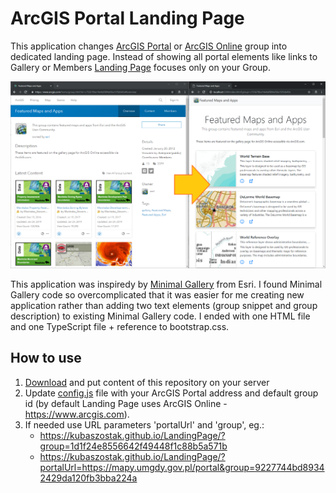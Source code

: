 # ArcGIS Portal Landing Page

This application changes [ArcGIS Portal](https://enterprise.arcgis.com/en/portal/latest/use/get-started-with-groups.htm)
or [ArcGIS Online](https://doc.arcgis.com/en/arcgis-online/get-started/get-started-with-groups.htm)
group into dedicated landing page. Instead of showing all portal elements like links to Gallery
or Members [Landing Page](https://github.com/KubaSzostak/LandingPage) focuses only on your Group.

![alt text](img/landing-page.png "Screenshot")

This application was inspiredy by [Minimal Gallery](https://github.com/Esri/minimal-gallery) from Esri.
I found Minimal Gallery code so overcomplicated that it was easier for me creating new application
rather than adding two text elements (group snippet and group description) to existing
Minimal Gallery code. I ended with one HTML file and one TypeScript file + reference to bootstrap.css.

## How to use

1. [Download](https://github.com/KubaSzostak/LandingPage/archive/master.zip) and put content 
   of this repository on your server
2. Update [config.js](https://github.com/KubaSzostak/LandingPage/blob/master/config.js) 
   file with your ArcGIS Portal address and default group id (by default Landing Page 
   uses ArcGIS Online - https://www.arcgis.com).
3. If needed use URL parameters 'portalUrl' and 'group', eg.:
   - https://kubaszostak.github.io/LandingPage/?group=1d1f24e8556642f49448f1c88b5a571b
   - https://kubaszostak.github.io/LandingPage/?portalUrl=https://mapy.umgdy.gov.pl/portal&group=9227744bd89342429da120fb3bba224a